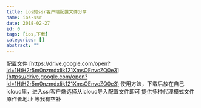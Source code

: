 ```yaml
---
title: ios的ssr客户端配置文件分享
name: ios-ssr
date: 2018-02-27
id: 0
tags: [ios,下载]
categories: []
abstract: ""
---
```



配置文件 [https://drive.google.com/open?id=1HtH2r5m0nzmdxIik121XmsOEnvcZQ0e3](https://drive.google.com/open?id=1HtH2r5m0nzmdxIik121XmsOEnvcZQ0e3) 
使用方法，下载后放在自己icloud里，进入ssr客户端选择从icloud导入配置文件即可 提供多种代理模式文件 
原作者地址 等我有空补